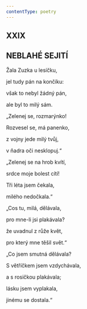 ```yaml
---
contentType: poetry
---
```


<section>

## XXIX  

## NEBLAHÉ SEJITÍ

Žala Zuzka u lesíčku,  

jel tudy pán na končíku:

však to nebyl žádný pán,

ale byl to milý sám.

„Zelenej se, rozmarýnko!

Rozvesel se, má panenko,

z vojny jede milý tvůj,

v ňadra oči nesklopuj.“

„Zelenej se na hrob kvítí,

srdce moje bolest cítí!

Tři léta jsem čekala,

milého nedočkala.“

„Cos tu, milá, dělávala,

pro mne-li jsi plakávala?

že uvadnul z růže květ,

pro který mne těšil svět.“

„Co jsem smutná dělávala?

S větříčkem jsem vzdychávala,

a s rosičkou plakávala;

lásku jsem vyplakala,

jinému se dostala.“

</section>
